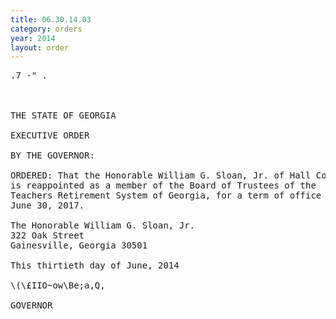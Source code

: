 ```yaml
---
title: 06.30.14.03
category: orders
year: 2014
layout: order
---
```


<pre>.7 -" .

   

THE STATE OF GEORGIA

EXECUTIVE ORDER

BY THE GOVERNOR:

ORDERED: That the Honorable William G. Sloan, Jr. of Hall County, Georgia,
is reappointed as a member of the Board of Trustees of the
Teachers Retirement System of Georgia, for a term of office ending
June 30, 2017.

The Honorable William G. Sloan, Jr.
322 Oak Street
Gainesville, Georgia 30501

This thirtieth day of June, 2014

\(\£IIO~ow\Be;a,Q,

GOVERNOR

</pre>

